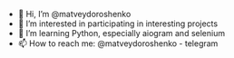 - 👋 Hi, I’m @matveydoroshenko
- 👀 I’m interested in participating in interesting projects
- 🌱 I’m learning Python, especially aiogram and selenium
- 📫 How to reach me: @matveydoroshenko - telegram

<!---
matveydoroshenko/matveydoroshenko is a ✨ special ✨ repository because its `README.md` (this file) appears on your GitHub profile.
You can click the Preview link to take a look at your changes.
--->
